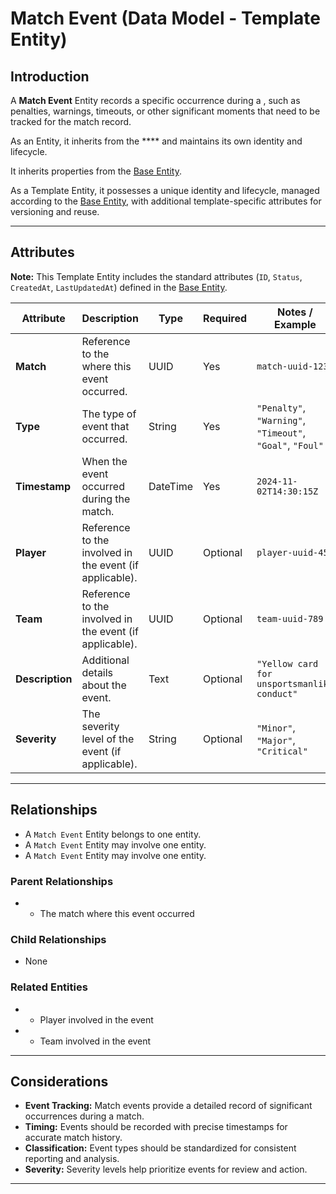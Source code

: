 # **Match Event** (Data Model - Template Entity)

## **Introduction**

A **Match Event** Entity records a specific occurrence during a , such as penalties, warnings, timeouts, or other
significant moments that need to be tracked for the match record.

As an Entity, it inherits from the \*\*\*\* and maintains its own identity and lifecycle.

It inherits properties from the [Base Entity](../foundation/base_entity.md).

As a Template Entity, it possesses a unique identity and lifecycle, managed according to the [Base Entity](../foundation/base_entity.md), with additional template-specific attributes for versioning and reuse.

---

## **Attributes**

**Note:** This Template Entity includes the standard attributes (`ID`, `Status`, `CreatedAt`, `LastUpdatedAt`) defined in the [Base Entity](../foundation/base_entity.md).

| Attribute       | Description                                             | Type     | Required | Notes / Example                                           |
| --------------- | ------------------------------------------------------- | -------- | -------- | --------------------------------------------------------- |
| **Match**       | Reference to the where this event occurred.             | UUID     | Yes      | `match-uuid-123`                                          |
| **Type**        | The type of event that occurred.                        | String   | Yes      | `"Penalty"`, `"Warning"`, `"Timeout"`, `"Goal"`, `"Foul"` |
| **Timestamp**   | When the event occurred during the match.               | DateTime | Yes      | `2024-11-02T14:30:15Z`                                    |
| **Player**      | Reference to the involved in the event (if applicable). | UUID     | Optional | `player-uuid-456`                                         |
| **Team**        | Reference to the involved in the event (if applicable). | UUID     | Optional | `team-uuid-789`                                           |
| **Description** | Additional details about the event.                     | Text     | Optional | `"Yellow card for unsportsmanlike conduct"`               |
| **Severity**    | The severity level of the event (if applicable).        | String   | Optional | `"Minor"`, `"Major"`, `"Critical"`                        |

---

## **Relationships**

- A `Match Event` Entity belongs to one entity.
- A `Match Event` Entity may involve one entity.
- A `Match Event` Entity may involve one entity.

### Parent Relationships

- - The match where this event occurred

### Child Relationships

- None

### Related Entities

- - Player involved in the event
- - Team involved in the event

---

## **Considerations**

- **Event Tracking:** Match events provide a detailed record of significant occurrences during a match.
- **Timing:** Events should be recorded with precise timestamps for accurate match history.
- **Classification:** Event types should be standardized for consistent reporting and analysis.
- **Severity:** Severity levels help prioritize events for review and action.

---
